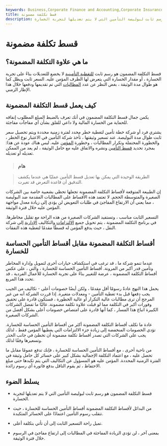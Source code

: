 ```yaml
---
keywords: Business,Corporate Finance and Accounting,Corporate Insurance
title: قسط تكلفة مضمونة
description: قسط التكلفة المضمون هو رسم ثابت لبوليصة التأمين التي لا يتم تعديلها لتجربة الخسارة.
---
```


# قسط تكلفة مضمونة
## ما هي علاوة التكلفة المضمونة؟

قسط التكلفة المضمون هو رسم ثابت [للتغطية التأمينية](/insurance-coverage) لا يخضع للتعديلات بناءً على تجربة الخسارة ، أو مقدار الخسارة التي يتعرض لها الطرف المؤمن عليه. السعر ثابت ويظل كما هو طوال مدة الوثيقة ، بغض النظر عن عدد [المطالبات](/insurance_claim) التي تم تقديمها ودفعها خلال هذا الإطار الزمني.

## كيف يعمل قسط التكلفة المضمونة

يكمن جمال قسط التكلفة المضمون في أنك تعرف بالضبط المبلغ المطلوب إنفاقه للحماية من الخسارة المالية ولا داعي للقلق بشأن أي مفاجآت مفاجئة.

يشتري فرد أو شركة خطة تأمين لتغطية خطر محدد لفترة زمنية محددة ويتم تحصيل سعر ثابت طوال مدة البوليصة. عند تسعير وثيقتها ، تأخذ شركة التأمين في الاعتبار نوع الخطر ، والخطورة المحتملة وتكرار المطالبات ، وخطورة [المؤمن](/risk) عليه. ليس هناك عودة عن هذا: بمجرد تحديد [قسط التأمين](/insurance-premium) ونشره والاتفاق عليه مع حامل الوثيقة ، لم يعد من الممكن تعديله أو تعديله.

> ### هام

> الطريقة الوحيدة التي يمكن بها تعديل قسط التأمين عمليًا هي عندما يكشف التدقيق أن قاعدة التعرض قد تغيرت.

>

إن الطبيعة المتوقعة لأقساط التكلفة المضمونة تجعلها تحظى بشعبية خاصة بين الشركات الصغيرة والمتوسطة الحجم. لا تعتمد هذه الأقساط على المطالبات المقدمة ضد البوليصة ، مما يعني أن الارتفاع المفاجئ في طلبات التعويض لن يؤدي إلى زيادة معدل مواجهة المؤمن عليه خلال فترة الوثيقة.

التسعير الثابت مناسب ، وتستفيد الشركات الصغيرة من هذه الراحة مع تقليل مخاطرها. في برنامج التكلفة المضمونة ، يتم تحويل جميع [الالتزامات](/liability) والتكاليف [الإدارية](/administrative-expenses) إلى شركة النقل ، حيث يدفع المؤمن له قسطًا مقدمًا لتغطية هذه النفقات.

## أقساط التكلفة المضمونة مقابل أقساط التأمين الحساسة للخسارة

عندما تنمو شركة ما ، قد ترغب في استكشاف خيارات أخرى لتمويل وإدارة المخاطر وتأمين قدر أكبر من المرونة. أقساط التأمين الحساسة للخسارة ، والتي ، على عكس أقساط التكلفة المضمونة ، عرضة للتغيير بناءً على تجربة الخسارة للأعمال الفردية ، قد تحدد هذا المربع.

يحمل هذا النهج عادةً رسومًا أقل مقدمًا ، ولكن أيضًا خصومات أعلى - تكاليف من الجيب يجب دفعها قبل بدء تغطية التأمين - ومعدلات متغيرة. إذا قررت الشركة أنه من غير المرجح أن ترى مطالبات عالية التكرار أو عالية الخطورة ، فستكون قادرة على تحقيق وفورات أكبر في التكلفة مما لو قبلت علاوة تكلفة مضمونة. غالبًا ما تفضل الشركات الكبيرة اتباع هذا المسار ، كما أنها قادرة على امتصاص خصومات أعلى بشكل أفضل من الشركات الصغيرة.

عادة ما تكلف أقساط التكلفة المضمونة أكثر من أقساط التأمين الحساسة للخسارة. تؤدي الخصومات المنخفضة إلى زيادة جزء الالتزامات التي يغطيها المؤمن فقط ، لذلك يجب على الشركات التي تصدر أقساط تكلفة مضمونة أن تخطئ في جانب الحذر وتسعيرها وفقًا لذلك.

من ناحية أخرى ، مع أقساط التأمين الحساسة للخسارة ، فإنك تدفع عمومًا مقابل ما تحصل عليه ، مع اعتماد التكلفة الإجمالية بشكل كبير على خسائر كل حامل وثيقة في الفترة الزمنية المحددة. المؤمن عليه هو المسؤول عن التكاليف التي يتم تكبدها حتى مبلغ الاحتفاظ ، ثم يقوم الناقل بدفع فاتورة أي رسوم زائدة.

## يسلط الضوء

- قسط التكلفة المضمون هو رسم ثابت لبوليصة التأمين التي لا يتم تعديلها لتجربة الخسارة.

- من البدائل لأقساط التكلفة المضمونة أقساط التأمين الحساسة للخسارة ، حيث تتقلب رسوم التأمين اعتمادًا على الخسائر المتكبدة.

- تميل راحة التسعير الثابت إلى أن تأتي بتكلفة أعلى.

- بمعنى آخر ، لن تؤدي الزيادة المفاجئة في المطالبات إلى ارتفاع مفاجئ في الرسوم خلال فترة الوثيقة.

